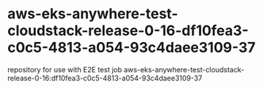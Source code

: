 # aws-eks-anywhere-test-cloudstack-release-0-16-df10fea3-c0c5-4813-a054-93c4daee3109-37
repository for use with E2E test job aws-eks-anywhere-test-cloudstack-release-0-16:df10fea3-c0c5-4813-a054-93c4daee3109-37
